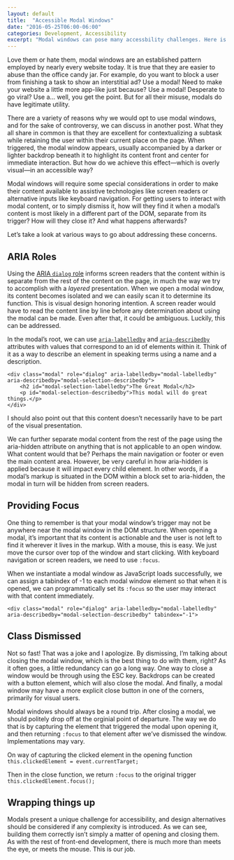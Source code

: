 ```yaml
---
layout: default
title:  "Accessible Modal Windows"
date: "2016-05-25T06:00-06:00"
categories: Development, Accessibility
excerpt: "Modal windows can pose many accessbility challenges. Here is how to adress them."
---
```

<div class="body-copy wrap" markdown="1">
Love them or hate them, modal windows are an established pattern employed by nearly every website today. It is true that they are easier to abuse than the office candy jar. For example, do you want to block a user from finishing a task to show an interstitial ad? Use a modal! Need to make your website a little more app-like just because? Use a modal! Desperate to go viral? Use a… well, you get the point. But for all their misuse, modals do have legitimate utility.

There are a variety of reasons why we would opt to use modal windows, and for the sake of controversy, we can discuss in another post. What they all share in common is that they are excellent for contextualizing a subtask while retaining the user within their current place on the page. When triggered, the modal window appears, usually accompanied by a darker or lighter backdrop beneath it to highlight its content front and center for immediate interaction. But how do we achieve this effect—which is overly visual—in an accessible way?

Modal windows will require some special considerations in order to make their content available to assistive technologies like screen readers or alternative inputs like keyboard navigation. For getting users to interact with modal content, or to simply dismiss it, how will they find it when a modal’s content is most likely in a different part of the DOM, separate from its trigger? How will they close it? And what happens afterwards?

Let’s take a look at various ways to go about addressing these concerns.

## ARIA Roles
Using the [ARIA <code>dialog</code> role](https://developer.mozilla.org/en-US/docs/Web/Accessibility/ARIA/ARIA_Techniques/Using_the_dialog_role) informs screen readers that the content within is separate from the rest of the content on the page, in much the way we try to accomplish with a _layered_ presentation. When we open a modal window, its content becomes isolated and we can easily scan it to determine its function. This is visual design honoring intention. A screen reader would have to read the content line by line before any determination about using the modal can be made. Even after that, it could be ambiguous. Luckily, this can be addressed.

In the modal’s root, we can use [<code>aria-labelledby</code>](https://developer.mozilla.org/en-US/docs/Web/Accessibility/ARIA/ARIA_Techniques/Using_the_aria-labelledby_attribute) and [<code>aria-describedby</code>](https://developer.mozilla.org/en-US/docs/Web/Accessibility/ARIA/ARIA_Techniques/Using_the_aria-describedby_attribute) attributes with values that correspond to an id of elements within it. Think of it as a way to describe an element in speaking terms using a name and a description.

    <div class="modal" role="dialog" aria-labelledby="modal-labelledby" aria-describedby="modal-selection-describedby">
        <h2 id="modal-selection-labelledby">The Great Modal</h2>
        <p id="modal-selection-describedby">This modal will do great things.</p>
    </div>



I should also point out that this content doesn’t necessarily have to be part of the visual presentation.

We can further separate modal content from the rest of the page using the aria-hidden  attribute on anything that is not applicable to an open window. What content would that be? Perhaps the main navigation or footer or even the main content area. However, be very careful in how aria-hidden is applied because it will impact every child element. In other words, if a modal’s markup is situated in the DOM within a block set to aria-hidden, the modal in turn will be hidden from screen readers.

## Providing Focus
One thing to remember is that your modal window’s trigger may not be anywhere near the modal window in the DOM structure. When opening a modal, it’s important that its content is actionable and the user is not left to find it wherever it lives in the markup. With a mouse, this is easy. We just move the cursor over top of the window and start clicking. With keyboard navigation or screen readers, we need to use <code>:focus</code>.

When we instantiate a modal window as JavaScript loads successfully, we can assign a tabindex of -1 to each modal window element so that when it is opened, we can programmatically set its <code>:focus</code> so the user may interact with that content immediately.

    <div class="modal" role="dialog" aria-labelledby="modal-labelledby" aria-describedby="modal-selection-describedby" tabindex="-1">

## Class Dismissed
Not so fast! That was a joke and I apologize. By dismissing, I’m talking about closing the modal window, which is the best thing to do with them, right? As it often goes, a little redundancy can go a long way. One way to close a window would be through using the ESC key. Backdrops can be created with a button element, which will also close the modal. And finally, a modal window may have a more explicit close button in one of the corners, primarily for visual users.

Modal windows should always be a round trip. After closing a modal, we should politely drop off at the orginial point of departure. The way we do that is by capturing the element that triggered the modal upon opening it, and then returning <code>:focus</code> to that element after we’ve dismissed the window. Implementations may vary.

On way of capturing the clicked element in the opening function
<code>this.clickedElement = event.currentTarget;</code>

Then in the close function, we return <code>:focus</code> to the original trigger
<code>this.clickedElement.focus();</code>


## Wrapping things up
Modals present a unique challenge for accessibility, and design alternatives should be considered if any complexity is introduced. As we can see, building them correctly isn’t simply a matter of opening and closing them. As with the rest of front-end development, there is much more than meets the eye, or meets the mouse. This is our job.
</div>




